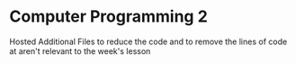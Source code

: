 # Computer Programming 2

Hosted Additional Files to reduce the code and to remove the lines of code at aren't relevant to the week's lesson
